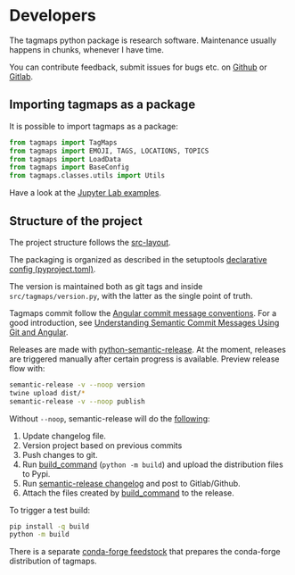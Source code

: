 # Developers

The tagmaps python package is research software. Maintenance usually happens in chunks, whenever I have time.

You can contribute feedback, submit issues for bugs etc. on [Github](https://github.com/Sieboldianus/tagmaps) 
or [Gitlab](https://gitlab.vgiscience.de/ad/tagmaps).

## Importing tagmaps as a package

It is possible to import tagmaps as a package:

```py
from tagmaps import TagMaps
from tagmaps import EMOJI, TAGS, LOCATIONS, TOPICS
from tagmaps import LoadData
from tagmaps import BaseConfig
from tagmaps.classes.utils import Utils
```

Have a look at the [Jupyter Lab examples](user-guide/jupyter-examples.md).

## Structure of the project

The project structure follows the [src-layout](https://setuptools.pypa.io/en/latest/userguide/package_discovery.html#src-layout).

The packaging is organized as described in the setuptools [declarative config (pyproject.toml)](https://setuptools.pypa.io/en/latest/userguide/pyproject_config.html).

The version is maintained both as git tags and inside `src/tagmaps/version.py`, with the latter as the single point of truth.

Tagmaps commit follow the [Angular commit message conventions](https://github.com/angular/angular.js/blob/master/DEVELOPERS.md#commits). For a good introduction, see [Understanding Semantic Commit Messages Using Git and Angular](https://nitayneeman.com/posts/understanding-semantic-commit-messages-using-git-and-angular/).

Releases are made with [python-semantic-release](https://github.com/python-semantic-release/python-semantic-release). At the
moment, releases are triggered manually after certain progress is available. Preview release flow with:

```bash
semantic-release -v --noop version
twine upload dist/*
semantic-release -v --noop publish
```

Without `--noop`, semantic-release will do the [following](https://python-semantic-release.readthedocs.io/en/latest/#semantic-release-publish):

1. Update changelog file.
2. Version project based on previous commits
3. Push changes to git.
4. Run [build_command](https://python-semantic-release.readthedocs.io/en/latest/configuration.html#config-build-command) 
   (`python -m build`) and upload the distribution files to Pypi.
5. Run [semantic-release changelog](https://python-semantic-release.readthedocs.io/en/latest/commands.html#cmd-changelog) and post to Gitlab/Github.
6. Attach the files created by [build_command](https://python-semantic-release.readthedocs.io/en/latest/commands.html#semantic-release-publish) to the release.

To trigger a test build:
```bash
pip install -q build
python -m build
```

There is a separate [conda-forge feedstock](https://github.com/conda-forge/tagmaps-feedstock) that prepares the conda-forge distribution of tagmaps.